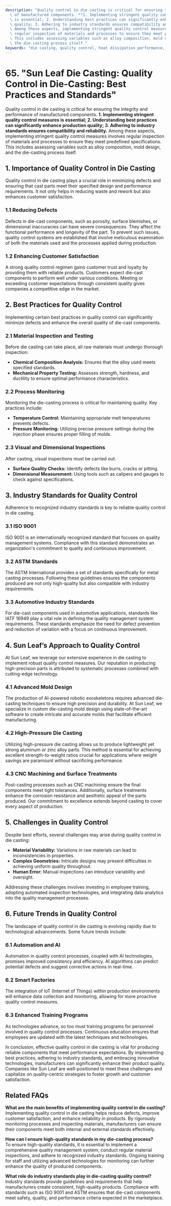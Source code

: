 ```yaml
---
description: "Quality control in die casting is critical for ensuring the integrity and performance\
  \ of manufactured components. **1. Implementing stringent quality control measures\
  \ is essential; 2. Understanding best practices can significantly enhance production\
  \ quality; 3. Adhering to industry standards ensures compatibility and reliability.**\
  \ Among these aspects, implementing stringent quality control measures involves\
  \ regular inspection of materials and processes to ensure they meet predefined specifications.\
  \ This includes assessing variables such as alloy composition, mold design, and\
  \ the die-casting process itself."
keywords: "die casting, quality control, heat dissipation performance, heat sink"
---
```

# 65. "Sun Leaf Die Casting: Quality Control in Die-Casting: Best Practices and Standards"

Quality control in die casting is critical for ensuring the integrity and performance of manufactured components. **1. Implementing stringent quality control measures is essential; 2. Understanding best practices can significantly enhance production quality; 3. Adhering to industry standards ensures compatibility and reliability.** Among these aspects, implementing stringent quality control measures involves regular inspection of materials and processes to ensure they meet predefined specifications. This includes assessing variables such as alloy composition, mold design, and the die-casting process itself.

## **1. Importance of Quality Control in Die Casting**

Quality control in die casting plays a crucial role in minimizing defects and ensuring that cast parts meet their specified design and performance requirements. It not only helps in reducing waste and rework but also enhances customer satisfaction. 

### **1.1 Reducing Defects**

Defects in die-cast components, such as porosity, surface blemishes, or dimensional inaccuracies can have severe consequences. They affect the functional performance and longevity of the part. To prevent such issues, quality control systems are established that involve meticulous examination of both the materials used and the processes applied during production.

### **1.2 Enhancing Customer Satisfaction**

A strong quality control regimen gains customer trust and loyalty by providing them with reliable products. Customers expect die-cast components to perform well under various conditions. Meeting or exceeding customer expectations through consistent quality gives companies a competitive edge in the market.

## **2. Best Practices for Quality Control**

Implementing certain best practices in quality control can significantly minimize defects and enhance the overall quality of die-cast components.

### **2.1 Material Inspection and Testing**

Before die casting can take place, all raw materials must undergo thorough inspection:

- **Chemical Composition Analysis:** Ensures that the alloy used meets specified standards.
- **Mechanical Property Testing:** Assesses strength, hardness, and ductility to ensure optimal performance characteristics.

### **2.2 Process Monitoring**

Monitoring the die-casting process is critical for maintaining quality. Key practices include:

- **Temperature Control:** Maintaining appropriate melt temperatures prevents defects.
- **Pressure Monitoring:** Utilizing precise pressure settings during the injection phase ensures proper filling of molds.

### **2.3 Visual and Dimensional Inspections**

After casting, visual inspections must be carried out:

- **Surface Quality Checks:** Identify defects like burrs, cracks or pitting.
- **Dimensional Measurement:** Using tools such as calipers and gauges to check against specifications.

## **3. Industry Standards for Quality Control**

Adherence to recognized industry standards is key to reliable quality control in die casting.

### **3.1 ISO 9001**

ISO 9001 is an internationally recognized standard that focuses on quality management systems. Compliance with this standard demonstrates an organization's commitment to quality and continuous improvement.

### **3.2 ASTM Standards**

The ASTM International provides a set of standards specifically for metal casting processes. Following these guidelines ensures the components produced are not only high-quality but also compatible with industry requirements.

### **3.3 Automotive Industry Standards**

For die-cast components used in automotive applications, standards like IATF 16949 play a vital role in defining the quality management system requirements. These standards emphasize the need for defect prevention and reduction of variation with a focus on continuous improvement.

## **4. Sun Leaf’s Approach to Quality Control**

At Sun Leaf, we leverage our extensive experience in die casting to implement robust quality control measures. Our reputation in producing high-precision parts is attributed to systematic processes combined with cutting-edge technology. 

### **4.1 Advanced Mold Design**

The production of AI-powered robotic exoskeletons requires advanced die-casting techniques to ensure high precision and durability. At Sun Leaf, we specialize in custom die-casting mold design using state-of-the-art software to create intricate and accurate molds that facilitate efficient manufacturing.

### **4.2 High-Pressure Die Casting**

Utilizing high-pressure die casting allows us to produce lightweight yet strong aluminum or zinc alloy parts. This method is essential for achieving excellent strength-to-weight ratios crucial for applications where weight savings are paramount without sacrificing performance.

### **4.3 CNC Machining and Surface Treatments**

Post-casting processes such as CNC machining ensure the final components meet tight tolerances. Additionally, surface treatments enhance the corrosion resistance and aesthetic appeal of the parts produced. Our commitment to excellence extends beyond casting to cover every aspect of production.

## **5. Challenges in Quality Control**

Despite best efforts, several challenges may arise during quality control in die casting:

- **Material Variability:** Variations in raw materials can lead to inconsistencies in properties.
- **Complex Geometries:** Intricate designs may present difficulties in achieving uniform quality throughout.
- **Human Error:** Manual inspections can introduce variability and oversight.

Addressing these challenges involves investing in employee training, adopting automated inspection technologies, and integrating data analytics into the quality management processes.

## **6. Future Trends in Quality Control**

The landscape of quality control in die casting is evolving rapidly due to technological advancements. Some future trends include:

### **6.1 Automation and AI**

Automation in quality control processes, coupled with AI technologies, promises improved consistency and efficiency. AI algorithms can predict potential defects and suggest corrective actions in real-time.

### **6.2 Smart Factories**

The integration of IoT (Internet of Things) within production environments will enhance data collection and monitoring, allowing for more proactive quality control measures.

### **6.3 Enhanced Training Programs**

As technologies advance, so too must training programs for personnel involved in quality control processes. Continuous education ensures that employees are updated with the latest techniques and technologies.

In conclusion, effective quality control in die casting is vital for producing reliable components that meet performance expectations. By implementing best practices, adhering to industry standards, and embracing innovative technologies, manufacturers can significantly enhance their product quality. Companies like Sun Leaf are well-positioned to meet these challenges and capitalize on quality-centric strategies to foster growth and customer satisfaction.

## Related FAQs

**What are the main benefits of implementing quality control in die casting?**  
Implementing quality control in die casting helps reduce defects, improve customer satisfaction, and enhance reliability in products. By rigorously monitoring processes and inspecting materials, manufacturers can ensure their components meet both internal and external standards effectively.

**How can I ensure high-quality standards in my die-casting process?**  
To ensure high-quality standards, it is essential to implement a comprehensive quality management system, conduct regular material inspections, and adhere to recognized industry standards. Ongoing training for staff and utilizing advanced technologies for monitoring can further enhance the quality of produced components.

**What role do industry standards play in die-casting quality control?**  
Industry standards provide guidelines and requirements that help manufacturers create consistent, high-quality products. Compliance with standards such as ISO 9001 and ASTM ensures that die-cast components meet safety, quality, and performance criteria expected in the marketplace.
